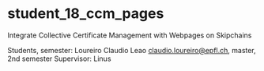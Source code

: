 # student_18_ccm_pages
Integrate Collective Certificate Management with Webpages on Skipchains

Students, semester: Loureiro Claudio Leao <claudio.loureiro@epfl.ch>, master, 2nd semester
Supervisor: Linus
